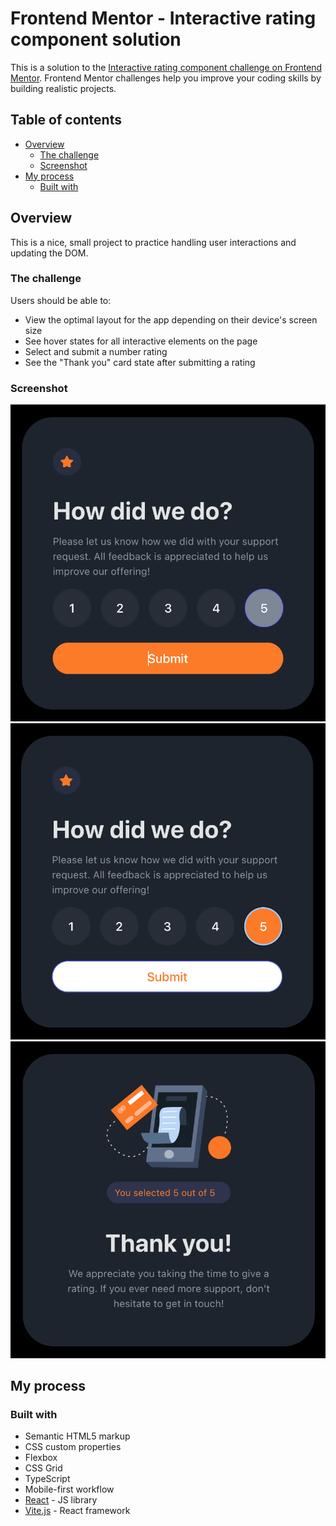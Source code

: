 # Frontend Mentor - Interactive rating component solution

This is a solution to the [Interactive rating component challenge on Frontend Mentor](https://www.frontendmentor.io/challenges/interactive-rating-component-koxpeBUmI). Frontend Mentor challenges help you improve your coding skills by building realistic projects. 

## Table of contents

- [Overview](#overview)
  - [The challenge](#the-challenge)
  - [Screenshot](#screenshot)
- [My process](#my-process)
  - [Built with](#built-with)

## Overview

This is a nice, small project to practice handling user interactions and updating the DOM.

### The challenge

Users should be able to:

- View the optimal layout for the app depending on their device's screen size
- See hover states for all interactive elements on the page
- Select and submit a number rating
- See the "Thank you" card state after submitting a rating

### Screenshot

![](/images/rating1.png)
![](/images/rating2.png)
![](/images/rating3.png)


## My process

### Built with

- Semantic HTML5 markup
- CSS custom properties
- Flexbox
- CSS Grid
- TypeScript
- Mobile-first workflow
- [React](https://reactjs.org/) - JS library
- [Vite.js](https://vitejs.dev) - React framework
